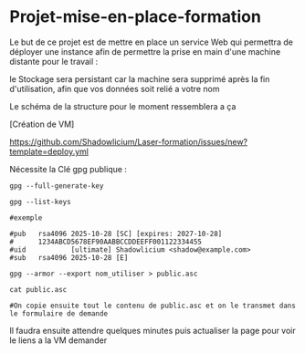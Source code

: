 # Projet-mise-en-place-formation

Le but de ce projet est de mettre en place un service Web qui permettra de déployer une instance afin de permettre la prise en main d'une machine distante pour le travail : 

le Stockage sera persistant car la machine sera supprimé après la fin d'utilisation, afin que vos données soit relié a votre nom

Le schéma de la structure pour le moment ressemblera a ça 

[Création de VM]

https://github.com/Shadowlicium/Laser-formation/issues/new?template=deploy.yml

Nécessite la Clé gpg publique : 

```
gpg --full-generate-key

gpg --list-keys

#exemple

#pub   rsa4096 2025-10-28 [SC] [expires: 2027-10-28]
#      1234ABCD5678EF90AABBCCDDEEFF001122334455
#uid           [ultimate] Shadowlicium <shadow@example.com>
#sub   rsa4096 2025-10-28 [E]

gpg --armor --export nom_utiliser > public.asc

cat public.asc

#On copie ensuite tout le contenu de public.asc et on le transmet dans le formulaire de demande
```
Il faudra ensuite attendre quelques minutes puis actualiser la page pour voir le liens a la VM demander
